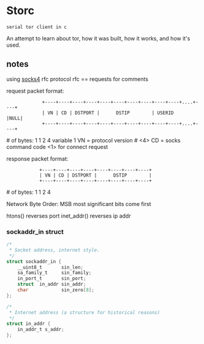 # Storc
    serial tor client in c

An attempt to learn about tor, how it was built, how it works, and how it's used.

<!-- TODO: fill in as I go  -->

## notes

using [socks4](https://www.openssh.com/txt/socks4.protocol) rfc protocol
    rfc == requests for comments

request packet format:

                 +----+----+----+----+----+----+----+----+----+----+....+----+
                 | VN | CD | DSTPORT |      DSTIP        | USERID       |NULL|
                 +----+----+----+----+----+----+----+----+----+----+....+----+
 \# of bytes:	    1    1      2              4           variable        1
   VN = protocol version # <4>
   CD = socks command code <1> for connect request

response packet format:

                +----+----+----+----+----+----+----+----+
                | VN | CD | DSTPORT |      DSTIP        |
                +----+----+----+----+----+----+----+----+
 \# of bytes:	   1    1      2              4

Network Byte Order:
    MSB most significant bits come first

htons() reverses port
inet_addr() reverses ip addr

### sockaddr_in struct

```c
/*
 * Socket address, internet style.
 */
struct sockaddr_in {
	__uint8_t       sin_len;
	sa_family_t     sin_family;
	in_port_t       sin_port;
	struct  in_addr sin_addr;
	char            sin_zero[8];
};
```
```c
/*
 * Internet address (a structure for historical reasons)
 */
struct in_addr {
	in_addr_t s_addr;
};
```
